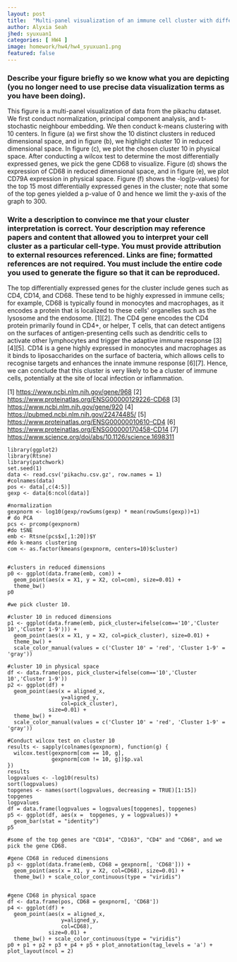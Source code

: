 ```yaml
---
layout: post
title:  "Multi-panel visualization of an immune cell cluster with differentially expressed genes"
author: Alyxia Seah
jhed: syuxuan1
categories: [ HW4 ]
image: homework/hw4/hw4_syuxuan1.png
featured: false
---
```


### Describe your figure briefly so we know what you are depicting (you no longer need to use precise data visualization terms as you have been doing).

This figure is a multi-panel visualization of data from the pikachu dataset. We first conduct normalization, principal component analysis, and t-stochastic neighbour embedding. We then conduct k-means clustering with 10 centers. In figure (a) we first show the 10 distinct clusters in reduced dimensional space, and in figure (b), we highlight cluster 10 in reduced dimensional space. In figure (c), we plot the chosen cluster 10 in physical space. After conducting a wilcox test to determine the most differentially expressed genes, we pick the gene CD68 to visualize. Figure (d) shows the expression of CD68 in reduced dimensional space, and in figure (e), we plot CD79A expression in physical space. Figure (f) shows the -log(p-values) for the top 15 most differentially expressed genes in the cluster; note that some of the top genes yielded a p-value of 0 and hence we limit the y-axis of the graph to 300. 

### Write a description to convince me that your cluster interpretation is correct. Your description may reference papers and content that allowed you to interpret your cell cluster as a particular cell-type. You must provide attribution to external resources referenced. Links are fine; formatted references are not required. You must include the entire code you used to generate the figure so that it can be reproduced. 

The top differentially expressed genes for the cluster include genes such as CD4, CD14, and CD68. These tend to be highly expressed in immune cells; for example, CD68 is typically found in monocytes and macrophages, as it encodes a protein that is localized to these cells' organelles such as the lysosome and the endosome. [1][2]. The CD4 gene encodes the CD4 protein primarily found in CD4+, or helper, T cells, that can detect antigens on the surfaces of antigen-presenting cells such as dendritic cells to activate other lymphocytes and trigger the adaptive immune response [3][4][5]. CD14 is a gene highly expressed in monocytes and macrophages as it binds to liposaccharides on the surface of bacteria, which allows cells to recognise targets and enhances the innate immune response [6][7]. Hence, we can conclude that this cluster is very likely to be a cluster of immune cells, potentially at the site of local infection or inflammation.

[1] https://www.ncbi.nlm.nih.gov/gene/968
[2] https://www.proteinatlas.org/ENSG00000129226-CD68
[3] https://www.ncbi.nlm.nih.gov/gene/920
[4] https://pubmed.ncbi.nlm.nih.gov/22474485/
[5] https://www.proteinatlas.org/ENSG00000010610-CD4
[6] https://www.proteinatlas.org/ENSG00000170458-CD14
[7] https://www.science.org/doi/abs/10.1126/science.1698311

```{r}
library(ggplot2)
library(Rtsne)
library(patchwork)
set.seed(1)
data <- read.csv('pikachu.csv.gz', row.names = 1)
#colnames(data)
pos <- data[,c(4:5)]
gexp <- data[6:ncol(data)]

#normalization
gexpnorm <- log10(gexp/rowSums(gexp) * mean(rowSums(gexp))+1)
# do PCA
pcs <- prcomp(gexpnorm)
#do tSNE
emb <- Rtsne(pcs$x[,1:20])$Y
#do k-means clustering
com <- as.factor(kmeans(gexpnorm, centers=10)$cluster)


#clusters in reduced dimensions
p0 <- ggplot(data.frame(emb, com)) + 
  geom_point(aes(x = X1, y = X2, col=com), size=0.01) + 
  theme_bw()
p0

#we pick cluster 10.

#cluster 10 in reduced dimensions
p1 <- ggplot(data.frame(emb, pick_cluster=ifelse(com=='10','Cluster 10','Cluster 1-9'))) + 
  geom_point(aes(x = X1, y = X2, col=pick_cluster), size=0.01) + 
  theme_bw() +
  scale_color_manual(values = c('Cluster 10' = 'red', 'Cluster 1-9' = 'gray'))

#cluster 10 in physical space
df <- data.frame(pos, pick_cluster=ifelse(com=='10','Cluster 10','Cluster 1-9'))
p2 <- ggplot(df) + 
  geom_point(aes(x = aligned_x, 
                 y=aligned_y, 
                 col=pick_cluster), 
             size=0.01) +
  theme_bw() +
  scale_color_manual(values = c('Cluster 10' = 'red', 'Cluster 1-9' = 'gray'))

#Conduct wilcox test on cluster 10
results <- sapply(colnames(gexpnorm), function(g) {
  wilcox.test(gexpnorm[com == 10, g],
              gexpnorm[com != 10, g])$p.val
})
results
logpvalues <- -log10(results)
sort(logpvalues)
topgenes <- names(sort(logpvalues, decreasing = TRUE)[1:15])
topgenes
logpvalues
df = data.frame(logpvalues = logpvalues[topgenes], topgenes)
p5 <- ggplot(df, aes(x =  topgenes, y = logpvalues)) +
  geom_bar(stat = "identity")
p5

#some of the top genes are "CD14", "CD163", "CD4" and "CD68", and we pick the gene CD68.

#gene CD68 in reduced dimensions
p3 <- ggplot(data.frame(emb, CD68 = gexpnorm[, 'CD68'])) + 
  geom_point(aes(x = X1, y = X2, col=CD68), size=0.01) + 
  theme_bw() + scale_color_continuous(type = "viridis")


#gene CD68 in physical space
df <- data.frame(pos, CD68 = gexpnorm[, 'CD68'])
p4 <- ggplot(df) + 
  geom_point(aes(x = aligned_x, 
                 y=aligned_y, 
                 col=CD68), 
             size=0.01) +
  theme_bw() + scale_color_continuous(type = "viridis")
p0 + p1 + p2 + p3 + p4 + p5 + plot_annotation(tag_levels = 'a') + plot_layout(ncol = 2)
```
